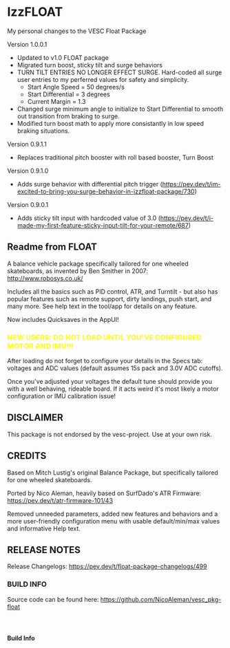 # IzzFLOAT
My personal changes to the VESC Float Package

Version 1.0.0.1

- Updated to v1.0 FLOAT package
- Migrated turn boost, sticky tilt and surge behaviors
- TURN TILT ENTRIES NO LONGER EFFECT SURGE. Hard-coded all surge user entries to my perferred values for safety and simplicity. 
  - Start Angle Speed = 50 degrees/s
  - Start Differential = 3 degrees
  - Current Margin = 1.3
- Changed surge minimum angle to initialize to Start Differential to smooth out transition from braking to surge.
- Modified turn boost math to apply more consistantly in low speed braking situations.

Version 0.9.1.1

- Replaces traditional pitch booster with roll based booster, Turn Boost

Version 0.9.1.0

- Adds surge behavior with differential pitch trigger (https://pev.dev/t/im-excited-to-bring-you-surge-behavior-in-izzfloat-package/730)

Version 0.9.0.1

- Adds sticky tilt input with hardcoded value of 3.0 (https://pev.dev/t/i-made-my-first-feature-sticky-input-tilt-for-your-remote/687)



<H2>Readme from FLOAT</H2>

A balance vehicle package specifically tailored for one wheeled skateboards, as invented by Ben Smither in 2007: http://www.robosys.co.uk/

Includes all the basics such as PID control, ATR, and Turntilt - but also has popular features such as remote support,  dirty landings, push start, and many more. See help text in the tool/app for details on any feature.

Now includes Quicksaves in the AppUI!

<H3><font color=yellow>NEW USERS: DO NOT LOAD UNTIL YOU'VE CONFIGURED MOTOR AND IMU!!!</font></H3>

After loading do not forget to configure your details in the Specs tab: voltages and ADC values (default assumes 15s pack and 3.0V ADC cutoffs).

Once you've adjusted your voltages the default tune should provide you with a well behaving, rideable board. If it acts weird it's most likely a motor configuration or IMU calibration issue!

<H2>DISCLAIMER</H2>

This package is not endorsed by the vesc-project. Use at your own risk.

<H2>CREDITS</H2>

Based on Mitch Lustig's original Balance Package, but specifically tailored for one wheeled skateboards.

Ported by Nico Aleman, heavily based on SurfDado's ATR Firmware: https://pev.dev/t/atr-firmware-101/43

Removed unneeded parameters, added new features and behaviors and a more user-friendly configuration menu with usable default/min/max values and informative Help text.

<H2>RELEASE NOTES</H2>

Release Changelogs: https://pev.dev/t/float-package-changelogs/499

<H3>BUILD INFO</H3>

Source code can be found here: https://github.com/NicoAleman/vesc_pkg-float

#### &nbsp;
#### Build Info
